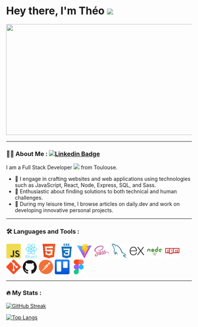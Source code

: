 

 
<div id="header" align="start">


 # Hey there, I'm Théo  <img src="https://media.giphy.com/media/hvRJCLFzcasrR4ia7z/giphy.gif" width="30px"/>

 
  <div align="center">
   <img src="https://media.giphy.com/media/dWesBcTLavkZuG35MI/giphy.gif" width="600" height="300"/> 
  </div>

---

### :man_technologist: About Me : [![Linkedin Badge](https://img.shields.io/badge/LinkedIn-blue?style=for-the-badge&logo=linkedin&logoColor=white)](https://www.linkedin.com/in/th%C3%A9o-napoly-1943a183/)
<div align="start"> 

  I am a Full Stack Developer <img src="https://media.giphy.com/media/WUlplcMpOCEmTGBtBW/giphy.gif" width="30"> from Toulouse.
   - :telescope: I engage in crafting websites and web applications using technologies such as JavaScript, React, Node, Express, SQL, and Sass.
  - :seedling: Enthusiastic about finding solutions to both technical and human challenges.
  - :thought_balloon: During my leisure time, I browse articles on daily.dev and work on developing innovative personal projects.

</div>

---

### :hammer_and_wrench: Languages and Tools :
<div>
  <img src="https://github.com/devicons/devicon/blob/master/icons/javascript/javascript-original.svg" title="JavaScript" alt="JavaScript" width="40" height="40"/>&nbsp;
  <img src="https://github.com/devicons/devicon/blob/master/icons/react/react-original-wordmark.svg" title="React" alt="React" width="40" height="40"/>&nbsp;
  <img src="https://github.com/devicons/devicon/blob/master/icons/html5/html5-original.svg" title="HTML5" alt="HTML" width="40" height="40"/>&nbsp;
  <img src="https://github.com/devicons/devicon/blob/master/icons/css3/css3-plain-wordmark.svg"  title="CSS3" alt="CSS" width="40" height="40"/>&nbsp;
  <img src="https://github.com/devicons/devicon/blob/master/icons/vitejs/vitejs-original.svg"  title="vitejs" alt="vitejs" width="40" height="40"/>&nbsp;
  <img src="https://github.com/devicons/devicon/blob/master/icons/sass/sass-original.svg"  title="sass" alt="sass" width="40" height="40"/>&nbsp;
  <img src="https://github.com/devicons/devicon/blob/master/icons/mysql/mysql-original.svg" title="MySQL"  alt="MySQL" width="40" height="40"/>&nbsp;
  <img src="https://github.com/devicons/devicon/blob/master/icons/express/express-original.svg" title="express"  alt="express" width="40" height="40"/>&nbsp;
  <img src="https://github.com/devicons/devicon/blob/master/icons/nodejs/nodejs-plain-wordmark.svg" title="NodeJS" alt="NodeJS" width="40" height="40"/>&nbsp;
  <img src="https://github.com/devicons/devicon/blob/master/icons/npm/npm-original-wordmark.svg" title="npm" alt="npm" width="40" height="40"/>&nbsp;
  <img src="https://github.com/devicons/devicon/blob/master/icons/git/git-plain.svg" title="Git" **alt="Git" width="40" height="40"/>
  <img src="https://github.com/devicons/devicon/blob/master/icons/github/github-original.svg" title="Github" **alt="Github" width="40" height="40"/>
  <img src="https://github.com/devicons/devicon/blob/master/icons/postman/postman-original.svg" title="postman" **alt="postman" width="40" height="40"/>
  <img src="https://github.com/devicons/devicon/blob/master/icons/trello/trello-original.svg" title="trello" **alt="trello" width="40" height="40"/>
  <img src="https://github.com/devicons/devicon/blob/master/icons/figma/figma-original.svg" title="figma" **alt="figma" width="40" height="40"/>
</div>

---

### :fire: My Stats :
[![GitHub Streak](http://github-readme-streak-stats.herokuapp.com?user=theonapoly&theme=dark&background=000000)](https://git.io/streak-stats)

[![Top Langs](https://github-readme-stats.vercel.app/api/top-langs/?username=theonapoly&layout=compact&theme=vision-friendly-dark)](https://github.com/anuraghazra/github-readme-stats)
</div>

